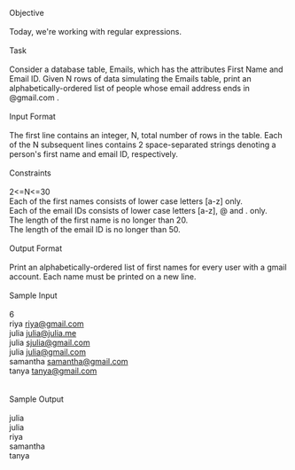 Objective</br></br>
Today, we're working with regular expressions. 
</br></br>
Task</br></br>
Consider a database table, Emails, which has the attributes First Name and Email ID. Given N rows of data simulating the Emails table, print an alphabetically-ordered list of people whose email address ends in @gmail.com .
</br></br>
Input Format
</br></br>
The first line contains an integer, N, total number of rows in the table.
Each of the N subsequent lines contains 2 space-separated strings denoting a person's first name and email ID, respectively.
</br></br>
Constraints
</br></br>
2<=N<=30</br>
Each of the first names consists of lower case letters [a-z] only.</br>
Each of the email IDs consists of lower case letters [a-z], @ and . only.</br>
The length of the first name is no longer than 20.</br>
The length of the email ID is no longer than 50.
</br></br>
Output Format
</br></br>
Print an alphabetically-ordered list of first names for every user with a gmail account. Each name must be printed on a new line.
</br></br>
Sample Input
</br></br>
6</br>
riya riya@gmail.com</br>
julia julia@julia.me</br>
julia sjulia@gmail.com</br>
julia julia@gmail.com</br>
samantha samantha@gmail.com</br>
tanya tanya@gmail.com</br>
</br></br>
Sample Output
</br></br>
julia</br>
julia</br>
riya</br>
samantha</br>
tanya</br>